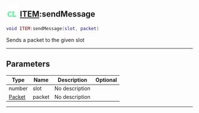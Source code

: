 ## <img src="../../.gitbook/assets/client.png" width="32" height="32" /> [ITEM](../item/README.md):sendMessage

```lua
void ITEM:sendMessage(slot, packet)
```

Sends a packet to the given slot<br>

-----------------
## Parameters

| Type   | Name | Description | Optional |
| ------ | ---- | ----------- | -------: |
| number | slot | No description |  |
| [Packet](../packet/README.md) | packet | No description |  |


--------